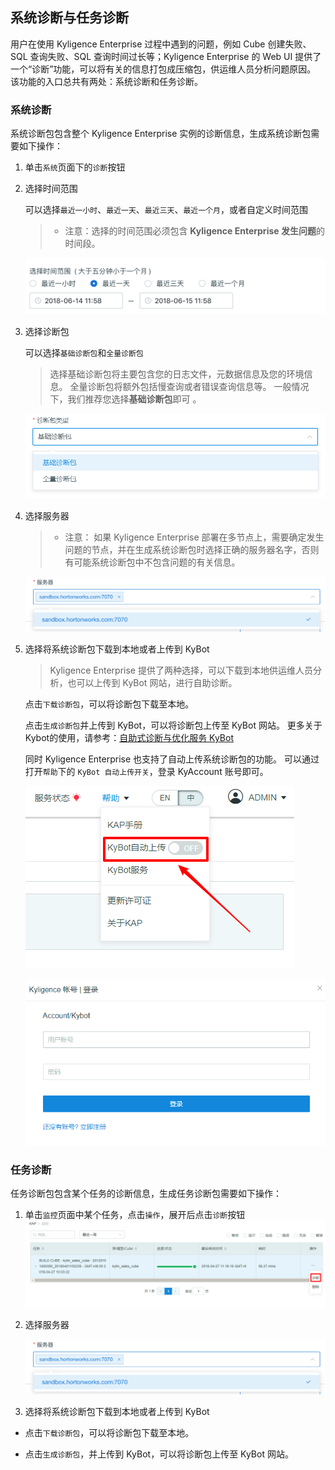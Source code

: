 ## 系统诊断与任务诊断
用户在使用 Kyligence Enterprise 过程中遇到的问题，例如 Cube 创建失败、SQL 查询失败、SQL 查询时间过长等；Kyligence Enterprise 的 Web UI 提供了一个“诊断”功能，可以将有关的信息打包成压缩包，供运维人员分析问题原因。
该功能的入口总共有两处：系统诊断和任务诊断。

### 系统诊断
系统诊断包包含整个 Kyligence Enterprise 实例的诊断信息，生成系统诊断包需要如下操作：

1. 单击`系统`页面下的`诊断`按钮

2. 选择时间范围

   可以选择`最近一小时`、`最近一天`、`最近三天`、`最近一个月`，或者自定义时间范围

   > - 注意：选择的时间范围必须包含 **Kyligence Enterprise 发生问题**的时间段。

   ![](images/diagnosis/sys_diag_1_timerange.png)

3. 选择诊断包

   可以选择`基础诊断包`和`全量诊断包`

   > 选择基础诊断包将主要包含您的日志文件，元数据信息及您的环境信息。 全量诊断包将额外包括慢查询或者错误查询信息等。 一般情况下，我们推荐您选择**基础诊断包**即可 。 

   ![](images/diagnosis/diag_package_cn.png)

4. 选择服务器

   > - 注意： 如果 Kyligence Enterprise 部署在多节点上，需要确定发生问题的节点，并在生成系统诊断包时选择正确的服务器名字，否则有可能系统诊断包中不包含问题的有关信息。

   ![](images/diagnosis/sys_diag_1_host.png)

   

5. 选择将系统诊断包下载到本地或者上传到 KyBot

   > Kyligence Enterprise 提供了两种选择，可以下载到本地供运维人员分析，也可以上传到 KyBot 网站，进行自助诊断。

   点击`下载诊断包`，可以将诊断包下载至本地。

   点击`生成诊断包`并上传到 KyBot，可以将诊断包上传至 KyBot 网站。
   更多关于Kybot的使用，请参考：[自助式诊断与优化服务 KyBot](../kybot/README.md)

   同时 Kyligence Enterprise 也支持了自动上传系统诊断包的功能。
   可以通过打开`帮助`下的 `KyBot 自动上传开关`，登录 KyAccount 账号即可。

   ![](images/diagnosis/auto_diag_1.png)

   ![](images/diagnosis/auto_diag_2.png)



### 任务诊断
任务诊断包包含某个任务的诊断信息，生成任务诊断包需要如下操作：
1. 单击`监控`页面中某个任务，点击`操作`，展开后点击`诊断`按钮![](images/diagnosis/job_diag_1.png)

2. 选择服务器

   ![](images/diagnosis/sys_diag_1_host.png)

3. 选择将系统诊断包下载到本地或者上传到 KyBot

-  点击`下载诊断包`，可以将诊断包下载至本地。

-  点击`生成诊断包`，并上传到 KyBot，可以将诊断包上传至 KyBot 网站。

